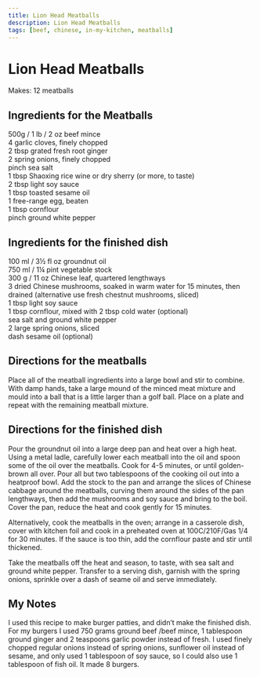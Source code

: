 ```yaml
---
title: Lion Head Meatballs
description: Lion Head Meatballs
tags: [beef, chinese, in-my-kitchen, meatballs]
---
```


# Lion Head Meatballs
Makes: 12 meatballs

## Ingredients for the Meatballs
500g / 1 lb / 2 oz beef mince  
4 garlic cloves, finely chopped  
2 tbsp grated fresh root ginger  
2 spring onions, finely chopped  
pinch sea salt  
1 tbsp Shaoxing rice wine or dry sherry (or more, to taste)  
2 tbsp light soy sauce  
1 tbsp toasted sesame oil  
1 free-range egg, beaten  
1 tbsp cornflour  
pinch ground white pepper

## Ingredients for the finished dish
100 ml / 3½ fl oz groundnut oil  
750 ml / 1¼ pint vegetable stock  
300 g / 11 oz Chinese leaf, quartered lengthways  
3 dried Chinese mushrooms, soaked in warm water for 15 minutes, then drained (alternative use fresh chestnut mushrooms, sliced)  
1 tbsp light soy sauce  
1 tbsp cornflour, mixed with 2 tbsp cold water (optional)  
sea salt and ground white pepper  
2 large spring onions, sliced  
dash sesame oil (optional)

## Directions for the meatballs
Place all of the meatball ingredients into a large bowl and stir to combine. With damp hands, take a large mound of the minced meat mixture and mould into a ball that is a little larger than a golf ball. Place on a plate and repeat with the remaining meatball mixture.

## Directions for the finished dish
Pour the groundnut oil into a large deep pan and heat over a high heat. Using a metal ladle, carefully lower each meatball into the oil and spoon some of the oil over the meatballs. Cook for 4-5 minutes, or until golden-brown all over. Pour all but two tablespoons of the cooking oil out into a heatproof bowl. Add the stock to the pan and arrange the slices of Chinese cabbage around the meatballs, curving them around the sides of the pan lengthways, then add the mushrooms and soy sauce and bring to the boil. Cover the pan, reduce the heat and cook gently for 15 minutes.

Alternatively, cook the meatballs in the oven; arrange in a casserole dish, cover with kitchen foil and cook in a preheated oven at 100C/210F/Gas 1/4 for 30 minutes. If the sauce is too thin, add the cornflour paste and stir until thickened.

Take the meatballs off the heat and season, to taste, with sea salt and ground white pepper. Transfer to a serving dish, garnish with the spring onions, sprinkle over a dash of seame oil and serve immediately.

## My Notes
I used this recipe to make burger patties, and didn’t make the finished dish. For my burgers I used 750 grams ground beef /beef mince, 1 tablespoon ground ginger and 2 teaspoons garlic powder instead of fresh. I used finely chopped regular onions instead of spring onions, sunflower oil instead of sesame, and only used 1 tablespoon of soy sauce, so I could also use 1 tablespoon of fish oil. It made 8 burgers.